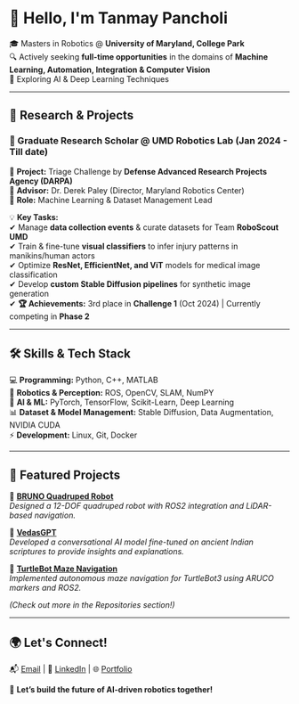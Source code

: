 # 👋 Hello, I'm Tanmay Pancholi  
  
🎓 Masters in Robotics @ **University of Maryland, College Park**  
🔍 Actively seeking **full-time opportunities** in the domains of **Machine Learning, Automation, Integration & Computer Vision**  
🤖 Exploring AI & Deep Learning Techniques
  

---

## 🔬 Research & Projects  

### 🚀 Graduate Research Scholar @ UMD Robotics Lab (Jan 2024 - Till date) 
🔹 **Project:** Triage Challenge by **Defense Advanced Research Projects Agency (DARPA)**    
🔹 **Advisor:** Dr. Derek Paley (Director, Maryland Robotics Center)  
🔹 **Role:** Machine Learning & Dataset Management Lead  

💡 **Key Tasks:**  
✔ Manage **data collection events** & curate datasets for Team **RoboScout UMD**  
✔ Train & fine-tune **visual classifiers** to infer injury patterns in manikins/human actors  
✔ Optimize **ResNet, EfficientNet, and ViT** models for medical image classification  
✔ Develop **custom Stable Diffusion pipelines** for synthetic image generation  
✔ **🏆 Achievements:** 3rd place in **Challenge 1** (Oct 2024) | Currently competing in **Phase 2**  

---

## 🛠️ Skills & Tech Stack  
💻 **Programming:** Python, C++, MATLAB  
🤖 **Robotics & Perception:** ROS, OpenCV, SLAM, NumPY  
🧠 **AI & ML:** PyTorch, TensorFlow, Scikit-Learn, Deep Learning  
📊 **Dataset & Model Management:** Stable Diffusion, Data Augmentation, NVIDIA CUDA  
⚡ **Development:** Linux, Git, Docker  

---

## 📌 Featured Projects 
🔹 **[BRUNO Quadruped Robot](https://github.com/Tanmay0929/Bruno_Quadruped_Sim)**  
  *Designed a 12-DOF quadruped robot with ROS2 integration and LiDAR-based navigation.*  

🔹 **[VedasGPT](https://github.com/Tanmay0929/vedasGPT)**  
  *Developed a conversational AI model fine-tuned on ancient Indian scriptures to provide insights and explanations.*

🔹 **[TurtleBot Maze Navigation](https://github.com/Tanmay0929/A-star-Implementation-on-TurtleBot3_ENPM661)**  
  *Implemented autonomous maze navigation for TurtleBot3 using ARUCO markers and ROS2.*  

*(Check out more in the Repositories section!)*  

---

## 🌍 Let's Connect!  
📬 [Email](mailto:tamy2909@umd.edu) | 🔗 [LinkedIn](https://www.linkedin.com/in/tanmay-pancholi/) | 🌐 [Portfolio](Your_Portfolio)  

🚀 **Let’s build the future of AI-driven robotics together!**  
 
